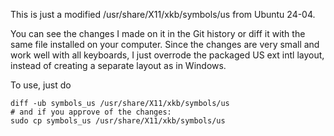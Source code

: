 
This is just a modified /usr/share/X11/xkb/symbols/us from Ubuntu 24-04.

You can see the changes I made on it in the Git history or diff it with the same file installed on your computer. 
Since the changes are very small and work well with all keyboards, I just overrode the packaged US ext intl layout, instead of creating a separate layout as in Windows.

To use, just do

    diff -ub symbols_us /usr/share/X11/xkb/symbols/us
    # and if you approve of the changes:
    sudo cp symbols_us /usr/share/X11/xkb/symbols/us
